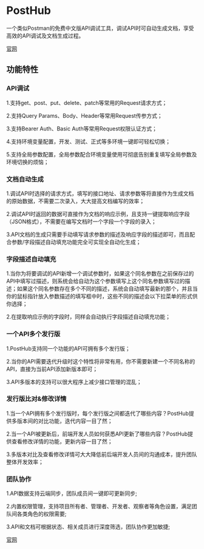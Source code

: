 # PostHub
一个类似Postman的免费中文版API调试工具，调试API时可自动生成文档，享受高效的API调试及文档生成过程。

[官网](http://www.posthub.cn)

## 功能特性

### API调试

1.支持get、post、put、delete、patch等常用的Request请求方式；

2.支持Query Params、Body、Header等常用Request传参方式；

3.支持Bearer Auth、Basic Auth等常用Request权限认证方式；

4.支持环境变量配置，开发、测试、正式等多环境一键即可轻松切换；

5.支持全局参数配置，全局参数配合环境变量使用可彻底告别重复填写全局参数及环境切换的烦恼；

### 文档自动生成

1.调试API时选择的请求方式，填写的接口地址、请求参数等将直接作为生成文档的原始数据，不需要二次录入，大大提高文档编写的效率；

2.调试API时返回的数据可直接作为文档的响应示例，且支持一键提取响应字段（JSON格式），不需要在编写文档时一个字段一个字段的录入；

3.API文档的生成只需要手动填写请求参数的描述及响应字段的描述即可，而且配合参数/字段描述自动填充功能完全可实现全自动化生成；

### 字段描述自动填充

1.当你为将要调试的API新增一个调试参数时，如果这个同名参数在之前保存过的API中填写过描述，则系统会给自动为这个参数填写上这个同名参数填写过的描述；如果这个同名参数存在多个不同的描述，系统会自动填写最新的那个，并且当你的鼠标指针放入参数描述的填写框中时，这些不同的描述会以下拉菜单的形式供你选择；

2.在提取响应示例的字段时，同样会自动执行字段描述自动填充功能；

### 一个API多个发行版

1.PostHub支持同一个功能的API可拥有多个发行版；

2.当你的API需要迭代升级时这个特性将非常有用，你不需要新建一个不同名称的API，直接为当前API添加新版本即可；

3.API多版本的支持可以很大程序上减少接口管理的混乱；

### 发行版比对&修改详情

1.当一个API拥有多个发行版时，每个发行版之间都迭代了哪些内容？PostHub提供多版本间的对比功能，迭代内容一目了然；

2.当一个API被更新后，前端开发人员如何获悉API更新了哪些内容？PostHub提供查看修改详情的功能，更新内容一目了然；

3.多版本对比及查看修改详情可大大降低前后端开发人员间的沟通成本，提升团队整体开发效率；

### 团队协作

1.API数据支持云端同步，团队成员间一键即可更新同步;

2.内置权限管理，支持项目所有者、管理者、开发者、观察者等角色设置，满足团队间各类角色的权限需要;

3.API和文档可根据状态、相关成员进行深度筛选，团队协作更加敏捷;

[官网](http://www.posthub.cn)
